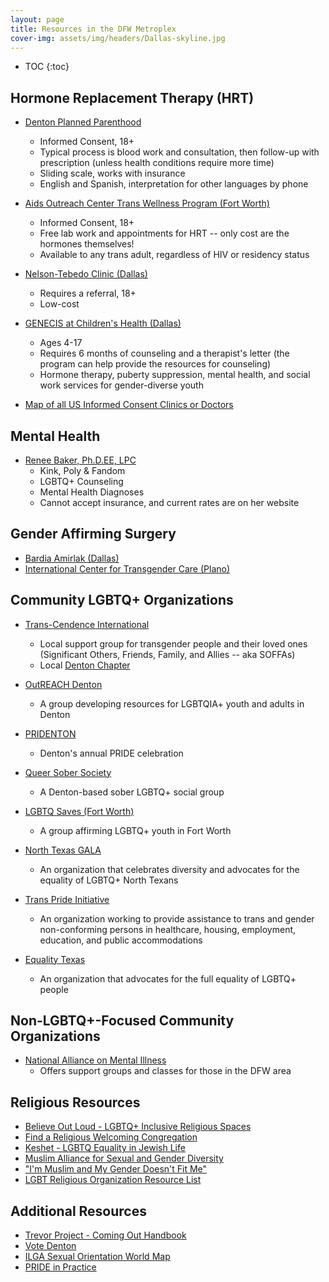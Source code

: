 ```yaml
---
layout: page
title: Resources in the DFW Metroplex
cover-img: assets/img/headers/Dallas-skyline.jpg
---
```


* TOC
{:toc}

## Hormone Replacement Therapy (HRT)

- [Denton Planned Parenthood](https://www.plannedparenthood.org/health-center/texas/denton/76205/denton-health-center-2190-91620)
    - Informed Consent, 18+
    - Typical process is blood work and consultation, then follow-up
    with prescription (unless health conditions require more time)
    - Sliding scale, works with insurance
    - English and Spanish, interpretation for other languages by phone

- [Aids Outreach Center Trans Wellness Program (Fort Worth)](https://www.aoc.org/trans-wellness-program)
    - Informed Consent, 18+
    - Free lab work and appointments for HRT -- only cost are the hormones
    themselves!
    - Available to any trans adult, regardless of HIV or residency status

- [Nelson-Tebedo Clinic (Dallas)](https://www.myresourcecenter.org/what-we-do/community/gender-affirming-services)
    - Requires a referral, 18+
    - Low-cost

- [GENECIS at Children's Health (Dallas)](https://www.childrens.com/specialties-services/specialty-centers-and-programs/endocrinology/programs-and-services/genecis-program)
    - Ages 4-17
    - Requires 6 months of counseling and a therapist's letter (the program
    can help provide the resources for counseling)
    - Hormone therapy, puberty suppression, mental health, and social work
    services for gender-diverse youth

- [Map of all US Informed Consent Clinics or Doctors](https://www.google.com/maps/d/viewer?mid=1DxyOTw8dI8n96BHFF2JVUMK7bXsRKtzA&ll=32.923285016608446%2C-96.93652308423873&z=10)

## Mental Health

- [Renee Baker, Ph.D.EE, LPC](http://renee-baker.com/)
    - Kink, Poly & Fandom
    - LGBTQ+ Counseling
    - Mental Health Diagnoses
    - Cannot accept insurance, and current rates are on her website

## Gender Affirming Surgery

- [Bardia Amirlak (Dallas)](https://www.amirlakplasticsurgery.com/services/additional-services/transgender-surgery/)
- [International Center for Transgender Care (Plano)](https://thetranscenter.com/)

## Community LGBTQ+ Organizations

- [Trans-Cendence International](https://www.transcendint.org/)
    - Local support group for transgender people and their loved ones
    (Significant Others, Friends, Family, and Allies -- aka SOFFAs)
    - Local [Denton Chapter](http://denton-transcendence.weebly.com/)

- [OutREACH Denton](http://outreachdenton.org/)
    - A group developing resources for LGBTQIA+ youth and adults in Denton

- [PRIDENTON](https://www.pridenton.org/)
    - Denton's annual PRIDE celebration

- [Queer Sober Society](https://www.facebook.com/QueerSoberSociety)
    - A Denton-based sober LGBTQ+ social group

- [LGBTQ Saves (Fort Worth)](https://www.lgbtqsaves.org/)
    - A group affirming LGBTQ+ youth in Fort Worth

- [North Texas GALA](https://www.galanorthtexas.org/)
    - An organization that celebrates diversity and advocates for the equality
    of LGBTQ+ North Texans

- [Trans Pride Initiative](https://tpride.org/)
    - An organization working to provide assistance to trans and gender
    non-conforming persons in healthcare, housing, employment, education, and
    public accommodations

- [Equality Texas](https://www.equalitytexas.org/)
    - An organization that advocates for the full equality of LGBTQ+ people

## Non-LGBTQ+-Focused Community Organizations

- [National Alliance on Mental Illness](https://www.naminorthtexas.org/)
    - Offers support groups and classes for those in the DFW area

## Religious Resources

- [Believe Out Loud - LGBTQ+ Inclusive Religious Spaces](https://www.believeoutloud.com/)
- [Find a Religious Welcoming Congregation](http://welcomingresources.org/usa)
- [Keshet - LGBTQ Equality in Jewish Life](https://www.keshetonline.org/)
- [Muslim Alliance for Sexual and Gender Diversity](http://www.muslimalliance.org/)
- ["I'm Muslim and My Gender Doesn't Fit Me"](https://advocatesforyouth.org/wp-content/uploads/2019/05/Im-Muslim-My-Gender-Doesnt-Fit-Me.pdf)
- [LGBT Religious Organization Resource List](https://www.pbs.org/independentlens/content/love-free-or-die_lgbt-religious-organizations-html/)

## Additional Resources

- [Trevor Project - Coming Out Handbook](https://www.thetrevorproject.org/wp-content/uploads/2019/10/Coming-Out-Handbook.pdf)
- [Vote Denton](https://www.votedenton.com/)
- [ILGA Sexual Orientation World Map](https://ilga.org/ILGA-World-map-sexual-orientation-laws-20-languages)
- [PRIDE in Practice](https://www.prideinpractice.org/)
